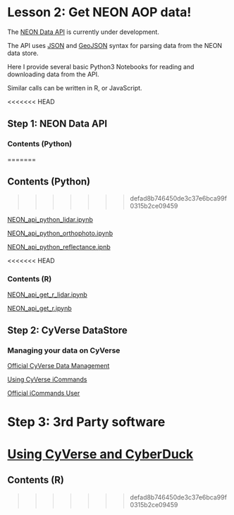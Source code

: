 # Lesson 2: Get NEON AOP data!

The [NEON Data API](https://github.com/NEONScience/neon-data-api) is currently under development.

The API uses [JSON](https://www.json.org/) and [GeoJSON](http://geojson.org/) syntax for parsing data from the NEON data store.

Here I provide several basic Python3 Notebooks for reading and downloading data from the API.

Similar calls can be written in R, or JavaScript. 

<<<<<<< HEAD
## Step 1: NEON Data API

### Contents (Python)
=======
## Contents (Python)
>>>>>>> defad8b746450de3c37e6bca99f0315b2ce09459

[NEON_api_python_lidar.ipynb]()

[NEON_api_python_orthophoto.ipynb]()

[NEON_api_python_reflectance.ipnb]()

<<<<<<< HEAD
### Contents (R)

[NEON_api_get_r_lidar.ipynb]()

[NEON_api_get_r.ipynb]()

## Step 2: CyVerse DataStore

### Managing your data on CyVerse

[Official CyVerse Data Management](http://www.cyverse.org/manage-data)

[Using CyVerse iCommands](https://pods.iplantcollaborative.org/wiki/display/DS/Using+iCommands)

[Official iCommands User](https://docs.irods.org/4.2.2/icommands/user/)

# Step 3: 3rd Party software

[Using CyVerse and CyberDuck](http://cyberduck-quickstart.readthedocs.io/en/latest/#)
=======
## Contents (R)
>>>>>>> defad8b746450de3c37e6bca99f0315b2ce09459
